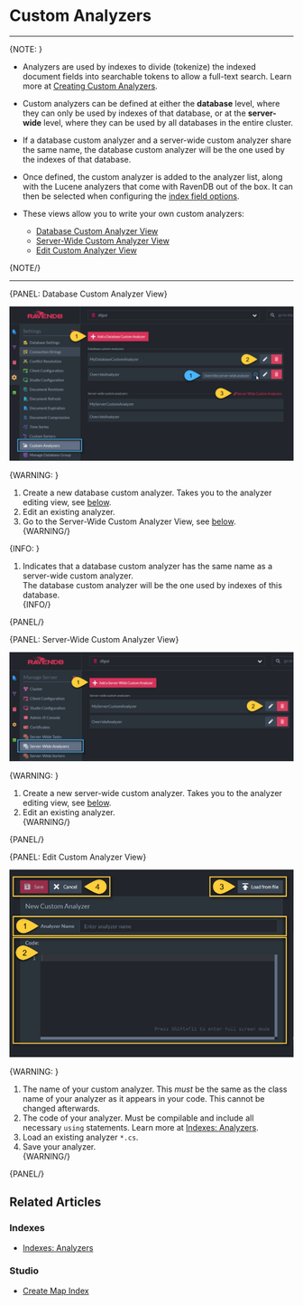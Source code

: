 ﻿# Custom Analyzers
---

{NOTE: }

* Analyzers are used by indexes to divide (tokenize) the indexed document fields into searchable 
tokens to allow a full-text search. Learn more at [Creating Custom Analyzers](../../../indexes/using-analyzers#creating-custom-analyzers).  

* Custom analyzers can be defined at either the **database** level, where they can only be used by 
indexes of that database, or at the **server-wide** level, where they can be used by all databases 
in the entire cluster.  

* If a database custom analyzer and a server-wide custom analyzer share the same name, the database 
custom analyzer will be the one used by the indexes of that database.  

* Once defined, the custom analyzer is added to the analyzer list, along with the Lucene analyzers 
that come with RavenDB out of the box. It can then be selected when configuring the 
[index field options](../../../studio/database/indexes/create-map-index#index-field-options).  

* These views allow you to write your own custom analyzers:  
  * [Database Custom Analyzer View](../../../studio/database/settings/custom-analyzers#database-custom-analyzer-view)  
  * [Server-Wide Custom Analyzer View](../../../studio/database/settings/custom-analyzers#server-wide-custom-analyzer-view)  
  * [Edit Custom Analyzer View](../../../studio/database/settings/custom-analyzers#edit-custom-analyzer-view)  

{NOTE/}

---

{PANEL: Database Custom Analyzer View}

![Figure 1. Database Custom Analyzer View](images/custom-analyzer-1.png "Figure 1. Database Custom Analyzer View")

{WARNING: }
1. Create a new database custom analyzer. Takes you to the analyzer editing view, see [below](../../../studio/database/settings/custom-analyzers#edit-custom-analyzer-view).  
2. Edit an existing analyzer.  
3. Go to the Server-Wide Custom Analyzer View, see [below](../../../studio/database/settings/custom-analyzers#server-wide-custom-analyzer-view).  
{WARNING/}

{INFO: }
1. Indicates that a database custom analyzer has the same name as a server-wide custom analyzer.  
The database custom analyzer will be the one used by indexes of this database.  
{INFO/}

{PANEL/}

{PANEL: Server-Wide Custom Analyzer View}

![Figure 2. Server-Wide Custom Analyzer View](images/custom-analyzer-2.png "Figure 2. Server-Wide Custom Analyzer View")

{WARNING: }
1. Create a new server-wide custom analyzer. Takes you to the analyzer editing view, see 
[below](../../../studio/database/settings/custom-analyzers#edit-custom-analyzer-view).  
2. Edit an existing analyzer.  
{WARNING/}

{PANEL/}

{PANEL: Edit Custom Analyzer View}

![Figure 3. Edit Custom Analyzer View](images/custom-analyzer-3.png "Figure 3. Edit Custom Analyzer View")

{WARNING: }
1. The name of your custom analyzer. This _must_ be the same as the class name of your analyzer as it appears 
in your code. This cannot be changed afterwards.  
2. The code of your analyzer. Must be compilable and include all necessary `using` statements. Learn more at 
[Indexes: Analyzers](../../../indexes/using-analyzers#creating-custom-analyzers).  
3. Load an existing analyzer `*.cs`.  
4. Save your analyzer.  
{WARNING/}

{PANEL/}

## Related Articles

### Indexes
- [Indexes: Analyzers](../../../indexes/using-analyzers)  

### Studio
- [Create Map Index](../../../studio/database/indexes/create-map-index)  
